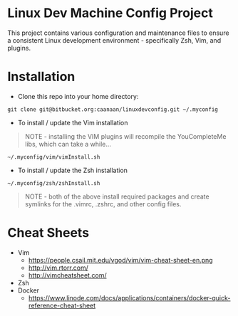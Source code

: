 Linux Dev Machine Config Project
================================

This project contains various configuration and maintenance files to ensure a consistent Linux development environment - specifically Zsh, Vim, and plugins.

# Installation
* Clone this repo into your home directory:
```
git clone git@bitbucket.org:caanaan/linuxdevconfig.git ~/.myconfig
```

* To install / update the Vim installation
> NOTE - installing the VIM plugins will recompile the YouCompleteMe libs, which can take a while...
```
~/.myconfig/vim/vimInstall.sh
```

* To install / update the Zsh  installation
```
~/.myconfig/zsh/zshInstall.sh
```

> NOTE - both of the above install required packages and create symlinks for the .vimrc, .zshrc, and other config files.

# Cheat Sheets
* Vim
   * https://people.csail.mit.edu/vgod/vim/vim-cheat-sheet-en.png
   * http://vim.rtorr.com/
   * http://vimcheatsheet.com/
* Zsh
* Docker
   * https://www.linode.com/docs/applications/containers/docker-quick-reference-cheat-sheet
